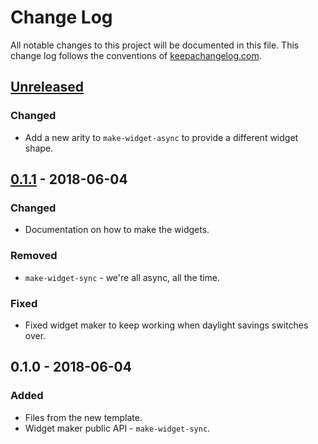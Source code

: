 # Change Log
All notable changes to this project will be documented in this file. This change log follows the conventions of [keepachangelog.com](http://keepachangelog.com/).

## [Unreleased]
### Changed
- Add a new arity to `make-widget-async` to provide a different widget shape.

## [0.1.1] - 2018-06-04
### Changed
- Documentation on how to make the widgets.

### Removed
- `make-widget-sync` - we're all async, all the time.

### Fixed
- Fixed widget maker to keep working when daylight savings switches over.

## 0.1.0 - 2018-06-04
### Added
- Files from the new template.
- Widget maker public API - `make-widget-sync`.

[Unreleased]: https://github.com/your-name/supercoll/compare/0.1.1...HEAD
[0.1.1]: https://github.com/your-name/supercoll/compare/0.1.0...0.1.1
